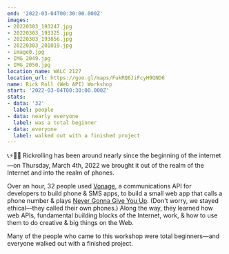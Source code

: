 ```yaml
---
end: '2022-03-04T00:30:00.000Z'
images:
- 20220303_193247.jpg
- 20220303_193325.jpg
- 20220303_193856.jpg
- 20220303_201019.jpg
- image0.jpg
- IMG_2049.jpg
- IMG_2050.jpg
location_name: WALC 2127
location_url: https://goo.gl/maps/FukRQ6JiFcyH9QND6
name: Rick Roll (Web API) Workshop
start: '2022-03-04T00:30:00.000Z'
stats:
- data: '32'
  label: people
- data: nearly everyone
  label: was a total beginner
- data: everyone
  label: walked out with a finished project
---
```


📞⚡️🎵🎨 Rickrolling has been around nearly since the beginning of the internet—on Thursday, March 4th, 2022 we brought it out of the realm of the Internet and into the realm of phones.

Over an hour, 32 people used [Vonage](https://vonage.com), a communications API for developers to build phone & SMS apps, to build a small web app that calls a phone number & plays [Never Gonna Give You Up](https://www.youtube.com/watch?v=dQw4w9WgXcQ). (Don't worry, we stayed ethical—they called their own phones.) Along the way, they learned how web APIs, fundamental building blocks of the Internet, work, & how to use them to do creative & big things on the Web.

Many of the people who came to this workshop were total beginners—and everyone walked out with a finished project.